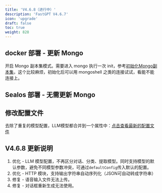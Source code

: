 ```yaml
---
title: 'V4.6.8（进行中）'
description: 'FastGPT V4.6.7'
icon: 'upgrade'
draft: false
toc: true
weight: 828
---
```


## docker 部署 - 更新 Mongo

开启 Mongo 副本集模式。需要进入 mongo 执行一次 init，参考[初始化Mongo副本集](/docs/development/docker/#四初始化-mongo-副本集)，这个比较麻烦，初始化后可以用 mongoshell 之类的连接试试，看能不能连接上。

## Sealos 部署 - 无需更新 Mongo

## 修改配置文件

去除了重复的模型配置，LLM模型都合并到一个属性中：[点击查看最新的配置文件](/docs/development/configuration/)

## V4.6.8 更新说明

1. 优化 - LLM 模型配置，不再区分对话、分类、提取模型。同时支持模型的默认参数，避免不同模型参数冲突，可通过`defaultConfig`传入默认的配置。
2. 优化 - HTTP 模块，支持输出字符串自动序列化（JSON可自动转成字符串）
3. 修复 - 语音输入文件无法上传。
4. 修复 - 对话框重新生成无法使用。